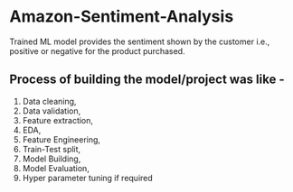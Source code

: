 # Amazon-Sentiment-Analysis
Trained ML model provides the sentiment shown by the customer i.e., positive or negative for the product purchased.
## Process of building the model/project was like - 
1. Data cleaning, 
2. Data validation, 
3. Feature extraction, 
4. EDA, 
5. Feature Engineering, 
6. Train-Test split, 
7. Model Building, 
8. Model Evaluation, 
9. Hyper parameter tuning if required
